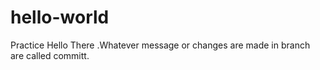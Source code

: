 # hello-world
Practice 
Hello There .Whatever message or changes are made in branch are called committ.
